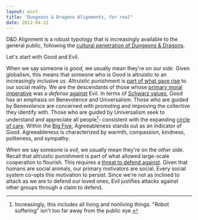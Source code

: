 ```yaml
---
layout: post
title: "Dungeons & Dragons Alignments, for real"
date: 2012-04-22
---
```


D&D Alignment is a robust typology that is increasingly available to the general public, following the [cultural penetration of Dungeons & Dragons](https://trends.google.com/trends/explore?date=2008-10-27%202019-11-27&q=d%26d).

Let's start with Good and Evil.

When we say someone is _good_, we usually mean they're on _our side_. Given globalism, this means that someone who is Good is altruistic to an increasingly inclusive _us_. Altruistic punishment is [part of what gave rise](https://www.pnas.org/content/102/19/7047) to our social reality. We are the descendants of those whose [primary moral imperative](https://www.thebritishacademy.ac.uk/sites/default/files/110p197.pdf) was a _defense_ [against](https://science.sciencemag.org/content/sci/328/5978/617.full.pdf) Evil. In terms of [Schwarz values](https://en.wikipedia.org/wiki/Theory_of_Basic_Human_Values), Good has an emphasis on Benevolence and Universalism. Those who are guided by Benevolence are concerned with promoting and improving the collective they identify with. Those who are guided by Universalism seek to understand and appreciate all people[^1]- consistent with the expanding [circle of care](https://www.sciencedirect.com/science/article/pii/S0022103108001613). Within the [Big Five](https://en.wikipedia.org/wiki/Big_Five_personality_traits), Agreeableness stands out as an indicator of Good. Agreeableness is characterized by warmth, compassion, kindness, politeness, and sympathy.

When we say someone is _evil_, we usually mean they're on the _other side_. Recall that altruistic punishment is part of what allowed large-scale cooperation to flourish. This requires a [threat to defend against](https://www.pnas.org/content/pnas/110/41/16384.full.pdf). Given that humans are social animals, our primary motivators are social. Every social system co-opts this motivation to persist. Since we're not as inclined to attack as we are to defend our loved ones, Evil justifies attacks against other groups through a claim to defend.

[^1]: Increasingly, this includes all living and nonliving things. "Robot suffering" isn't too far away from the public eye.
